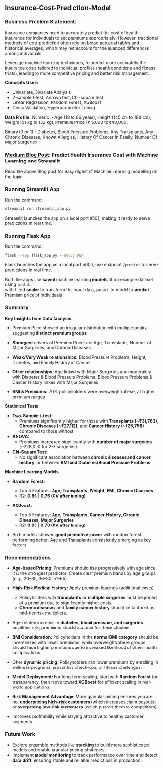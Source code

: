 ## Insurance-Cost-Prediction-Model
### Business Problem Statement:
Insurance companies need to accurately predict the cost of health insurance for individuals to set premiums appropriately. However, traditional methods of cost prediction often rely on broad actuarial tables and historical averages, which may not account for the nuanced differences among individuals.

Leverage machine learning techniques, to predict more accurately the insurance costs tailored to individual profiles (health conditions and fitness triats), leading to more competitive pricing and better risk management.

**Concepts Used:**

- Univariate,  Bivariate Analysis
- 2-sample t-test, Annova test, Chi-square test
- Linear Regression, Random Forest, XGBoost
- Cross Validation, Hyperparameter Tuning

**Data Profile:**
Numeric :- Age (18 to 66 years), Height (145 cm to 188 cm), Weight (51 kg to 132 kg), Premium Price (₹15,000 to ₹40,000 )

Binary (0 or 1):- Diabetes, Blood Pressure Problems, Any Transplants, Any Chronic Diseases, Known Allergies, History Of Cancer In Family, Number Of Major Surgeries

### [Medium Blog Post](https://medium.com/@pavansingu007/predict-health-insurance-cost-with-machine-learning-and-streamlit-ac95e0ff6b33): Predict Health Insurance Cost with Machine Learning and Streamlit
Read the above Blog post for easy digest of Machine Learning modelling on the topic  

### Running Streamlit App 
Run the command:
```bash
streamlit run streamlit_app.py
```
Streamlit launches the app on a local port 8501, making it ready to serve predictions in real time.

### Running Flask App 
Run the command:
```bash
flask --app flask_app.py --debug run
```
Flask launches the app on a local port 5000, use endpoint `/predict` to serve predictions in real time.

Both the apps use **saved** machine learning **models** fit on example dataset using `joblib`.</br>
with fitted **scaler** to transform the input data, pass it to model to **predict** Premium price of individuals 

### Summary

**Key Insights from Data Analysis**

- Premium Price showed an irregular distribution with multiple peaks, suggesting **distinct premium groups**

- **Strongest** drivers of Premium Price: are Age, Transplants, Number of Major Surgeries, and Chronic Diseases
- **Weak/Very Weak relationships:** Blood Pressure Problems, Height, Diabetes, and Family History of Cancer
- **Other relationships:** Age linked with Major Surgeries and moderately with Diabetes & Blood Pressure Problems. Blood Pressure Problems & Cancer History linked with Major Surgeries
- **BMI & Premiums:** 70% policyholders were overweight/obese, at higher premium ranges

**Statistical Tests**

* **Two-Sample t-test:**
  * Premiums significantly higher for those with **Transplants (\~₹31,763)**, **Chronic Diseases (\~₹27,112)**, and **Cancer History (\~₹25,758)** compared to those without
* **ANOVA:**
  * Premiums increased significantly with **number of major surgeries** (\~₹28,000 for 2-3 surgeries)
* **Chi-Square Test:**
  * No significant association between **chronic diseases and cancer history**, or between **BMI and Diabetes/Blood Pressure Problems**

**Machine Learning Models**

* **Random Forest:**
  * Top 5 Features: **Age, Transplants, Weight, BMI, Chronic Diseases**
  * R2: **0.86** | **0.75 (CV after tuning)**

* **XGBoost:**
  * Top 5 Features: **Age, Transplants, Cancer History, Chronic Diseases, Major Surgeries**
  * R2: **0.85** | **0.73 (CV after tuning)**
* Both models showed **good predictive power** with random forest performing better. Age and Transplants consistently emerging as key factors

### Recommendations

- **Age-based Pricing:** Premiums should rise progressively with age since it is the strongest predictor. Create clear premium bands by age groups (e.g., 20–35, 36–50, 51–65)

- **High-Risk Medical History:** Apply premium loadings (additional costs)
  - Policyholders with **transplants** or **multiple surgeries** must be priced at a premium due to significantly higher costs.  
  - **Chronic diseases** and **family cancer history** should be factored as mid-tier risk multipliers.  
- Age-related increase in **diabetes, blood pressure, and surgeries** amplifies risk; premiums should account for these clusters.

- **BMI Consideration:** Policyholders in the **normal BMI category** should be incentivized with lower premiums, while overweight/obese groups should face higher premiums due to increased likelihood of other health complications.  

- Offer **dynamic pricing**: Policyholders can lower premiums by enrolling in wellness programs, preventive check-ups, or fitness challenges.

- **Model Deployment:** For long-term scaling, start with **Random Forest** for transparency, then move toward **XGBoost** for efficient scaling in real-world applications.

- **Risk Management Advantage**: More granular pricing ensures you are not **underpricing high-risk customers** (which increases claim payouts) or **overpricing low-risk customers** (which pushes them to competitors).  
- Improves profitability while staying attractive to healthy customer segments.


### Future Work  
- Explore ensemble methods like **stacking** to build more sophisticated models and enable granular pricing strategies.  
- Implement **model monitoring** to track performance over time and detect **data drift**, ensuring stable and reliable predictions in production.


